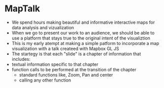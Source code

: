 # MapTalk

- We spend hours making beautiful and informative interactive maps for data analysis and vizualization
- When we go to present our work to an audience, we should be able to use a platform that stays true to the original intent of the visualiztion
- This is my early atempt at making a simple patform to incorporate a map visualization with a talk createed with Mapbox GL JS
- The startegy is that each "slide" is a chapter of information that includes:
 - textual information specific to that chapter
 -  function calls to be performed at the transition of the chapter
    - standard functions like, Zoom, Pan and center
    - calling any other function
